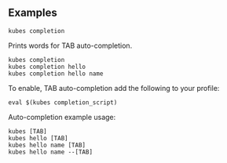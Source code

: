 ## Examples

    kubes completion

Prints words for TAB auto-completion.

    kubes completion
    kubes completion hello
    kubes completion hello name

To enable, TAB auto-completion add the following to your profile:

    eval $(kubes completion_script)

Auto-completion example usage:

    kubes [TAB]
    kubes hello [TAB]
    kubes hello name [TAB]
    kubes hello name --[TAB]
